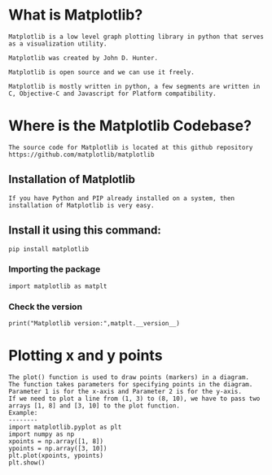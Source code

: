 # What is Matplotlib?
    
    Matplotlib is a low level graph plotting library in python that serves as a visualization utility.

    Matplotlib was created by John D. Hunter.

    Matplotlib is open source and we can use it freely.

    Matplotlib is mostly written in python, a few segments are written in C, Objective-C and Javascript for Platform compatibility.

# Where is the Matplotlib Codebase?

    The source code for Matplotlib is located at this github repository https://github.com/matplotlib/matplotlib


## Installation of Matplotlib

    If you have Python and PIP already installed on a system, then installation of Matplotlib is very easy.

   ## Install it using this command:

    pip install matplotlib

   ### Importing the package

    import matplotlib as matplt

   ### Check the version
    print("Matplotlib version:",matplt.__version__)

# Plotting x and y points
    The plot() function is used to draw points (markers) in a diagram.
    The function takes parameters for specifying points in the diagram.
    Parameter 1 is for the x-axis and Parameter 2 is for the y-axis.
    If we need to plot a line from (1, 3) to (8, 10), we have to pass two arrays [1, 8] and [3, 10] to the plot function.
    Example:
    --------
    import matplotlib.pyplot as plt
    import numpy as np
    xpoints = np.array([1, 8])
    ypoints = np.array([3, 10])
    plt.plot(xpoints, ypoints)
    plt.show()

